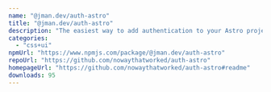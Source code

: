```yaml
---
name: "@jman.dev/auth-astro"
title: "@jman.dev/auth-astro"
description: "The easiest way to add authentication to your Astro project!"
categories:
  - "css+ui"
npmUrl: "https://www.npmjs.com/package/@jman.dev/auth-astro"
repoUrl: "https://github.com/nowaythatworked/auth-astro"
homepageUrl: "https://github.com/nowaythatworked/auth-astro#readme"
downloads: 95
---
```

